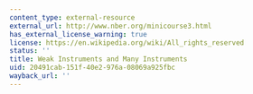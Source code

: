 ```yaml
---
content_type: external-resource
external_url: http://www.nber.org/minicourse3.html
has_external_license_warning: true
license: https://en.wikipedia.org/wiki/All_rights_reserved
status: ''
title: Weak Instruments and Many Instruments
uid: 20491cab-151f-40e2-976a-08069a925fbc
wayback_url: ''
---
```

